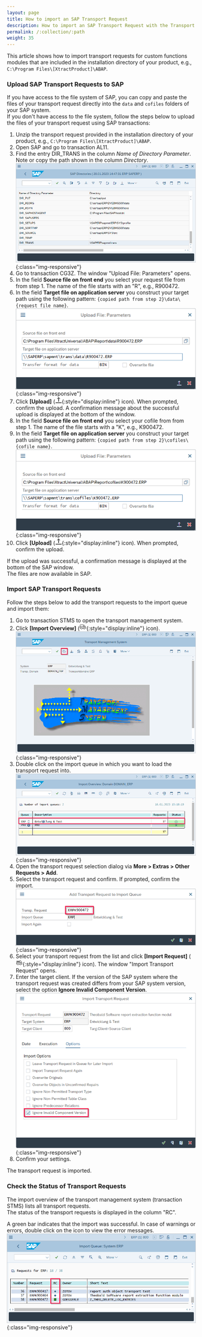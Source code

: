 ```yaml
---
layout: page
title: How to import an SAP Transport Request
description: How to import an SAP Transport Request with the Transport Management System STMS
permalink: /:collection/:path
weight: 35
---
```


This article shows how to import transport requests for custom functions modules that are included in the installation directory of your product, e.g., `C:\Program Files\[XtractProduct]\ABAP`.

### Upload SAP Transport Requests to SAP

If you have access to the file system of SAP, you can copy and paste the files of your transport request directly into the `data` and `cofiles` folders of your SAP system. <br>
If you don't have access to the file system, follow the steps below to upload the files of your transport request using SAP transactions:

1. Unzip the transport request provided in the installation directory of your product, e.g., `C:\Program Files\[XtractProduct]\ABAP`.
2. Open SAP and go to transaction AL11.
3. Find the entry DIR_TRANS in the column *Name of Directory Parameter*.
Note or copy the path shown in the column *Directory*.<br>
![SAP-AL11](/img/contents/sap-al11.png){:class="img-responsive"}
4. Go to transaction CG3Z. The window "Upload File: Parameters" opens.
5. In the field **Source file on front end** you select your request file from from step 1. The name of the file starts with an "R", e.g., R900472.
6. In the field **Target file on application server** you construct your target path using the following pattern: `{copied path from step 2}\data\{request file name}`.<br>
![SAP-Upload-File](/img/contents/sap-upload-files.png){:class="img-responsive"}
7. Click **[Upload]** (![Import icon](/img/contents/icons/upload.png){:style="display:inline"} icon). When prompted, confirm the upload. A confirmation message about the successful upload is displayed at the bottom of the window.
8. In the field **Source file on front end** you select your cofile from from step 1. The name of the file starts with a "K", e.g., K900472.
9. In the field **Target file on application server** you construct your target path using the following pattern: `{copied path from step 2}\cofiles\{cofile name}`.<br>
![SAP-Upload-File](/img/contents/sap-upload-files2.png){:class="img-responsive"}
10. Click **[Upload]** (![Import icon](/img/contents/icons/upload.png){:style="display:inline"} icon). When prompted, confirm the upload. 

If the upload was successful, a confirmation message is displayed at the bottom of the SAP window.<br>
The files are now available in SAP.

### Import SAP Transport Requests

Follow the steps below to add the transport requests to the import queue and import them:

1. Go to transaction STMS to open the transport management system.
2. Click **[Import Overview]** (![Import icon](/img/contents/icons/sap-import.png){:style="display:inline"} icon).<br>
![SAP-Upload-File](/img/contents/sap-transport-management-system.png){:class="img-responsive"}
3. Double click on the import queue in which you want to load the transport request into.<br>
![SAP-Queues](/img/contents/sap-import-queues.png){:class="img-responsive"}
4. Open the transport request selection dialog via **More > Extras > Other Requests > Add**.
5. Select the transport request and confirm. If prompted, confirm the import.
![SAP-Queues](/img/contents/sap-import-queue.png){:class="img-responsive"}
6. Select your transport request from the list and click **[Import Request]** (![Import icon](/img/contents/icons/sap-import-request.png){:style="display:inline"} icon). The window "Import Transport Request" opens.
7. Enter the target client. 
If the version of the SAP system where the transport request was created differs from your SAP system version, select the option **Ignore Invalid Component Version**.<br>
![SAP-Import-Requests](/img/contents/sap-import-transport-request.png){:class="img-responsive"}
8. Confirm your settings. 

The transport request is imported.

### Check the Status of Transport Requests

The import overview of the transport management system (transaction STMS) lists all transport requests.<br>
The status of the transport requests is displayed in the column "RC".

A green bar indicates that the import was successful.
In case of warnings or errors, double click on the icon to view the error messages.<br>
![SAP-Import-Rewuests](/img/contents/sap-check-transport-requests.png){:class="img-responsive"}

<!---
### Add Transport Request to the Import Queue
1. Unzip and copy the file R900141.ECC into the data folder and the file K900141.ECC into the co-files folder of our SAP System, e.g., `\\SAPServer\c$\usr\sap\trans\`
Note that the last 3 digits of the transport numbers may be different in recent versions.<br>
Alternative: Use the transaction code CG3Z to upload the files to SAP. Use the transaction AL11 to check if the files are in the correct directory.
2. Start the transaction STMS and click on ![STMSIcon03](/img/contents/STMSIcon03.png){:class="img-responsive" style="display:inline"}<br>
![STMS](/img/contents/STMS.png){:class="img-responsive"}
3. In the next screen we see the import queues in our SAP domain. Doubleclick on our system EC5 to see the details of the import queue. <br>
![STMS02](/img/contents/STMS02.png){:class="img-responsive"}
4. In the import queue screen click on **Extras -> Other Requests -> Add** to continue the procedure.<br>
![STMS03](/img/contents/STMS03.png){:class="img-responsive"}
5. Click  ![STMSIcon02](/img/contents/STMSIcon02.png){:class="img-responsive" style="display:inline"}.<br>
![STMS04](/img/contents/STMS04.png){:class="img-responsive"}
6. Select the transport request you copied in step 1.<br>
![STMS05](/img/contents/STMS05.png){:class="img-responsive"}
7. Confirm the request and the attachment to the import queue.<br>
![STMS06](/img/contents/STMS06.png){:class="img-responsive" style="display:inline"}
![STMS07](/img/contents/STMS07.png){:class="img-responsive" style="display:inline"}
8. Back in the import queue click on ![STMSIcon01](/img/contents/STMSIcon01.png){:class="img-responsive" style="display:inline"}<br>
![STMS08](/img/contents/STMS08.png){:class="img-responsive"}
9. Confirm the next screen.<br>
![STMS09](/img/contents/STMS09.png){:class="img-responsive"}
10. Click **[Yes]** to start the import.<br>
![STMS10](/img/contents/STMS10.png){:class="img-responsive"}

The checkmark ![STMSIcon04](/img/contents/STMSIcon04.png){:class="img-responsive" style="display:inline"} shows that the import finished successfully.<br>
![STMS11](/img/contents/STMS11.png){:class="img-responsive"}
your comment goes here
-->